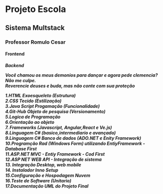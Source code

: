 <h1> Projeto Escola
<h2> Sistema Multstack
<h3> Professor Romulo Cesar
<h4> Frontend
<h5> Backend<br>
  
**Você chamou os meus demonios para dançar e agora pede clemencia? Nâo me culpe.**<br>
*Reverencie deuses e buda, mas não conte com sua proteção*<br>
  
  1.HTML Exoesqueleto  (**Estrutura**)<br>
  2.CSS Tecido (**Estilização**)<br>
  3.Java Script Progamação (**Funcionalidade**)<br>
  4.Git-Hub Objeto de pesquisa (**Versionamento**)<br>
  5.Logica de Programação<br>
  6.Orientação ao objeto<br>
  7. Frameworks (Javascript, Angular,React e Ve.js)<br>
  8.Linguagem C# (basico,intermediario e avançado)<br>
  9.Linguagem C# Banco de dados (ADO.NET e Enity Framework)<br>
  10.Programção Rad (Windows Form) utilizando EntiyFramework - Database First<br>
  11.ASP.NET MVC - Entiy Framework - Cod First <br>
  12.ASP NET WEB API - Integração de sistema <br>
  13. Integração Desktop, web mobile<br>
  14. Instalador Inno Setup<br>
  15.Configuração e Hospodagem Nuvem<br>
  16.Teste de Software (Unitario)<br>
  17.Documentação UML do Projeto Final<br>
